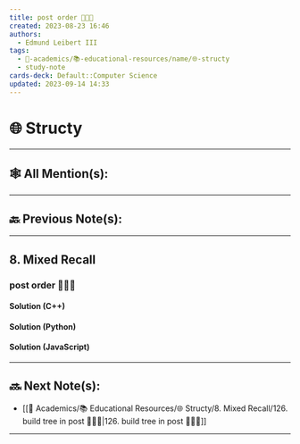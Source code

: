 ```yaml
---
title: post order 👨🏽‍💻
created: 2023-08-23 16:46
authors:
  - Edmund Leibert III
tags:
  - 🔴-academics/📚-educational-resources/name/🌐-structy
  - study-note
cards-deck: Default::Computer Science
updated: 2023-09-14 14:33
---
```


# 🌐 Structy

---

## 🕸️ All Mention(s):

---

## 🔙 Previous Note(s):

---

## 8. Mixed Recall

### **post order 👨🏽‍💻**

#### Solution (C++)

#### Solution (Python)

#### Solution (JavaScript)

---

## 🔜 Next Note(s):
- [[🔴 Academics/📚 Educational Resources/🌐 Structy/8. Mixed Recall/126. build tree in post 👨🏽‍💻|126. build tree in post 👨🏽‍💻]]

---
